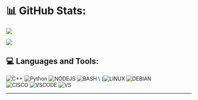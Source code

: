 

# 📊 GitHub Stats:

![](https://github-readme-streak-stats.herokuapp.com/?user=Auxz&theme=dark&hide_border=false)<br/>

![](https://github-profile-trophy.vercel.app/?username=Auxz&theme=radical&no-frame=false&no-bg=false&margin-w=4)
## 💻 Languages and Tools:
![C++](https://img.shields.io/badge/c++-%2300599C.svg?style=for-the-badge&logo=c%2B%2B&logoColor=white) ![Python](https://img.shields.io/badge/python-3670A0?style=for-the-badge&logo=python&logoColor=ffdd54) ![NODEJS](https://img.shields.io/badge/Node%20js-339933?style=for-the-badge&logo=nodedotjs&logoColor=white) ![BASH](https://img.shields.io/badge/GNU%20Bash-4EAA25?style=for-the-badge&logo=GNU%20Bash&logoColor=white) \ 
(![LINUX](https://img.shields.io/badge/Linux-FCC624?style=for-the-badge&logo=linux&logoColor=black) ![DEBIAN](https://img.shields.io/badge/Debian-A81D33?style=for-the-badge&logo=debian&logoColor=white)\
![CISCO](https://img.shields.io/badge/CISCO-1BA0D7?style=for-the-badge&logo=cisco&logoColor=white) ![VSCODE](https://img.shields.io/badge/Visual_Studio_Code-0078D4?style=for-the-badge&logo=visual%20studio%20code&logoColor=white) ![VS](https://img.shields.io/badge/Visual_Studio-5C2D91?style=for-the-badge&logo=visual%20studio&logoColor=white)

---



  
